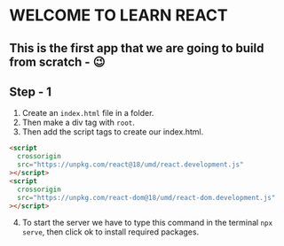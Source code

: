 # WELCOME TO LEARN REACT

## This is the first app that we are going to build from scratch - 😉

## Step - 1

1. Create an `index.html` file in a folder.
2. Then make a div tag with `root`.
3. Then add the script tags to create our index.html.

```html
<script
  crossorigin
  src="https://unpkg.com/react@18/umd/react.development.js"
></script>
<script
  crossorigin
  src="https://unpkg.com/react-dom@18/umd/react-dom.development.js"
></script>
```

4. To start the server we have to type this command in the terminal `npx serve`, then click ok to install required packages.
